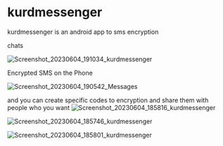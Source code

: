 # kurdmessenger
kurdmessenger is an android app to sms encryption

chats

![Screenshot_20230604_191034_kurdmessenger](https://github.com/rebwar-me/kurdmessenger/assets/133606750/cc858487-df62-4218-98a1-a7c18ac7ff92)

Encrypted SMS on the Phone

![Screenshot_20230604_190542_Messages](https://github.com/rebwar-me/kurdmessenger/assets/133606750/e9c8c283-7c0f-45e8-a1cf-4bfaeb19f5b7)

and you can create specific codes to encryption and share them with people who you want
![Screenshot_20230604_185816_kurdmessenger](https://github.com/rebwar-me/kurdmessenger/assets/133606750/19d21538-7b26-494c-beae-5509519179c5)

![Screenshot_20230604_185746_kurdmessenger](https://github.com/rebwar-me/kurdmessenger/assets/133606750/db7184e6-a649-41dd-8988-8d52236ffacc)

![Screenshot_20230604_185801_kurdmessenger](https://github.com/rebwar-me/kurdmessenger/assets/133606750/15d4cc62-3419-4847-a10c-101019249fbd)


